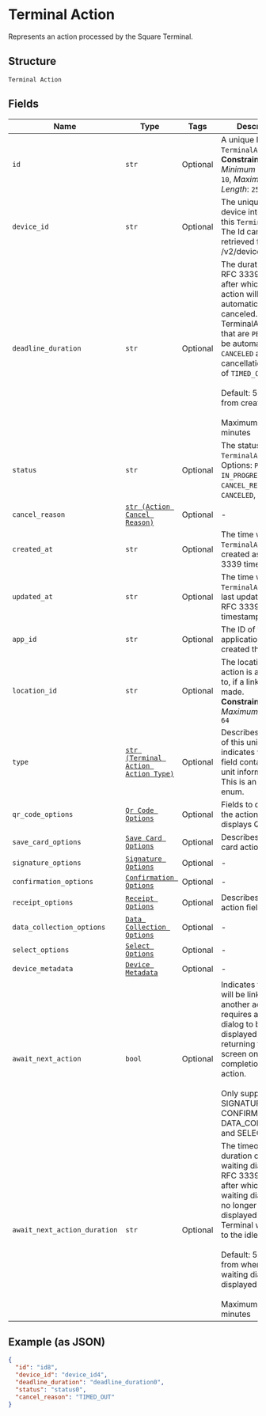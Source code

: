 
# Terminal Action

Represents an action processed by the Square Terminal.

## Structure

`Terminal Action`

## Fields

| Name | Type | Tags | Description |
|  --- | --- | --- | --- |
| `id` | `str` | Optional | A unique ID for this `TerminalAction`.<br>**Constraints**: *Minimum Length*: `10`, *Maximum Length*: `255` |
| `device_id` | `str` | Optional | The unique Id of the device intended for this `TerminalAction`.<br>The Id can be retrieved from /v2/devices api. |
| `deadline_duration` | `str` | Optional | The duration as an RFC 3339 duration, after which the action will be automatically canceled.<br>TerminalActions that are `PENDING` will be automatically `CANCELED` and have a cancellation reason<br>of `TIMED_OUT`<br><br>Default: 5 minutes from creation<br><br>Maximum: 5 minutes |
| `status` | `str` | Optional | The status of the `TerminalAction`.<br>Options: `PENDING`, `IN_PROGRESS`, `CANCEL_REQUESTED`, `CANCELED`, `COMPLETED` |
| `cancel_reason` | [`str (Action Cancel Reason)`](../../doc/models/action-cancel-reason.md) | Optional | - |
| `created_at` | `str` | Optional | The time when the `TerminalAction` was created as an RFC 3339 timestamp. |
| `updated_at` | `str` | Optional | The time when the `TerminalAction` was last updated as an RFC 3339 timestamp. |
| `app_id` | `str` | Optional | The ID of the application that created the action. |
| `location_id` | `str` | Optional | The location id the action is attached to, if a link can be made.<br>**Constraints**: *Maximum Length*: `64` |
| `type` | [`str (Terminal Action Action Type)`](../../doc/models/terminal-action-action-type.md) | Optional | Describes the type of this unit and indicates which field contains the unit information. This is an ‘open’ enum. |
| `qr_code_options` | [`Qr Code Options`](../../doc/models/qr-code-options.md) | Optional | Fields to describe the action that displays QR-Codes. |
| `save_card_options` | [`Save Card Options`](../../doc/models/save-card-options.md) | Optional | Describes save-card action fields. |
| `signature_options` | [`Signature Options`](../../doc/models/signature-options.md) | Optional | - |
| `confirmation_options` | [`Confirmation Options`](../../doc/models/confirmation-options.md) | Optional | - |
| `receipt_options` | [`Receipt Options`](../../doc/models/receipt-options.md) | Optional | Describes receipt action fields. |
| `data_collection_options` | [`Data Collection Options`](../../doc/models/data-collection-options.md) | Optional | - |
| `select_options` | [`Select Options`](../../doc/models/select-options.md) | Optional | - |
| `device_metadata` | [`Device Metadata`](../../doc/models/device-metadata.md) | Optional | - |
| `await_next_action` | `bool` | Optional | Indicates the action will be linked to another action and requires a waiting dialog to be<br>displayed instead of returning to the idle screen on completion of the action.<br><br>Only supported on SIGNATURE, CONFIRMATION, DATA_COLLECTION, and SELECT types. |
| `await_next_action_duration` | `str` | Optional | The timeout duration of the waiting dialog as an RFC 3339 duration, after which the<br>waiting dialog will no longer be displayed and the Terminal will return to the idle screen.<br><br>Default: 5 minutes from when the waiting dialog is displayed<br><br>Maximum: 5 minutes |

## Example (as JSON)

```json
{
  "id": "id8",
  "device_id": "device_id4",
  "deadline_duration": "deadline_duration0",
  "status": "status0",
  "cancel_reason": "TIMED_OUT"
}
```

